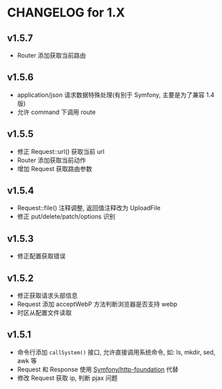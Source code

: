 # CHANGELOG for 1.X

## v1.5.7
- Router 添加获取当前路由

## v1.5.6
- application/json 请求数据特殊处理(有别于 Symfony, 主要是为了兼容 1.4 版)
- 允许 command 下调用 route

## v1.5.5
- 修正 Request::url() 获取当前 url
- Router 添加获取当前动作
- 增加 Request 获取路由参数

## v1.5.4
- Request::file() 注释调整, 返回值注释改为 UploadFile
- 修正 put/delete/patch/options 识别

## v1.5.3
- 修正配置获取错误

## v1.5.2
- 修正获取请求头部信息
- Request 添加 acceptWebP 方法判断浏览器是否支持 webp
- 时区从配置文件读取

## v1.5.1
- 命令行添加 `callSystem()` 接口, 允许直接调用系统命令, 如: ls, mkdir, sed, awk 等
- Request 和 Response 使用 [Symfony/http-foundation](https://github.com/symfony/http-foundation) 代替
- 修改 Request 获取 ip, 判断 pjax 问题
